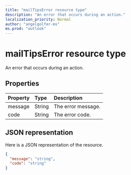 ```yaml
---
title: "mailTipsError resource type"
description: "An error that occurs during an action."
localization_priority: Normal
author: "angelgolfer-ms"
ms.prod: "outlook"
---
```


# mailTipsError resource type

An error that occurs during an action.

## Properties
| Property	   | Type	|Description|
|:-----|:-----|:-----|
| message | String | The error message. |
| code | String | The error code. |

## JSON representation

Here is a JSON representation of the resource.

<!-- {
  "blockType": "resource",
  "optionalProperties": [

  ],
  "@odata.type": "microsoft.graph.mailTipsError"
}-->

```json
{
  "message": "string",
  "code": "string"
}

```

<!-- uuid: 8fcb5dbc-d5aa-4681-8e31-b001d5168d79
2015-10-25 14:57:30 UTC -->
<!-- {
  "type": "#page.annotation",
  "description": "mailTipsError resource",
  "keywords": "",
  "section": "documentation",
  "tocPath": ""
}-->
